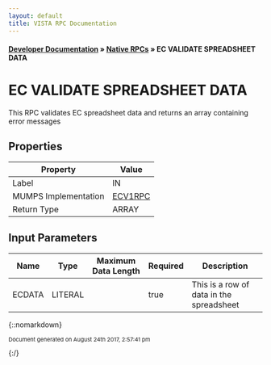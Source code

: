 ```yaml
---
layout: default
title: VISTA RPC Documentation
---
```


#### [Developer Documentation](../index) &#187; [Native RPCs](TableOfContents) &#187; EC VALIDATE SPREADSHEET DATA<br/>
# EC VALIDATE SPREADSHEET DATA

This RPC validates EC spreadsheet data and returns an array containing error messages

## Properties

Property | Value
--- | ---
Label | IN
MUMPS Implementation | [ECV1RPC](http://code.osehra.org/dox/Routine_ECV1RPC_source.html)
Return Type | ARRAY


## Input Parameters

Name | Type | Maximum Data Length | Required | Description
--- | --- | --- | --- | ---
ECDATA | LITERAL |  | true | This is a row of data in the spreadsheet



{::nomarkdown} <br/><p style="font-size: 11px">Document generated on August 24th 2017, 2:57:41 pm</p>{:/}